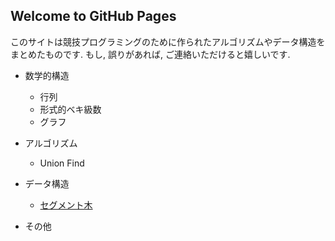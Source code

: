## Welcome to GitHub Pages

このサイトは競技プログラミングのために作られたアルゴリズムやデータ構造をまとめたものです.
もし, 誤りがあれば, ご連絡いただけると嬉しいです.

* 数学的構造
    * 行列
    * 形式的ベキ級数
    * グラフ

* アルゴリズム
    * Union Find

* データ構造
    * [セグメント木](./Data_Structure/Segment_Tree.md)

* その他